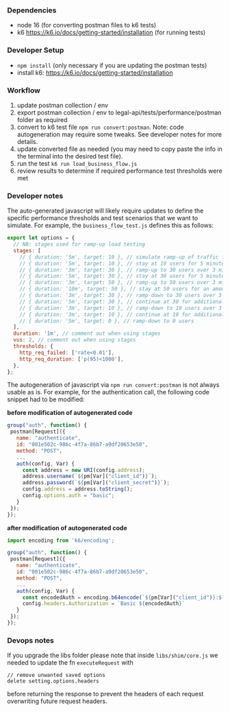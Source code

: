 ### Dependencies
- node 16 (for converting postman files to k6 tests)
- k6 https://k6.io/docs/getting-started/installation (for running tests)

### Developer Setup
- `npm install` (only necessary if you are updating the postman tests)
- install k6: https://k6.io/docs/getting-started/installation

### Workflow
1. update postman collection / env
2. export postman collection / env to legal-api/tests/performance/postman folder as required
3. convert to k6 test file `npm run convert:postman`.  Note: code autogeneration may require some tweaks.  See developer notes
   for more details.
4. update converted file as needed (you may need to copy paste the info in the terminal into the desired test file).
5. run the test `k6 run load_business_flow.js`
6. review results to determine if required performance test thresholds were met


### Developer notes
The auto-generated javascript will likely require updates to define the specific performance thresholds and test
scenarios that we want to simulate.  For example, the `business_flow_test.js` defines this as follows:

``` javascript
export let options = {
  // NB: stages used for ramp-up load testing
  stages: [
    // { duration: '5m', target: 10 }, // simulate ramp-up of traffic from 1 to 10 users over 5 minutes.
    // { duration: '5m', target: 10 }, // stay at 10 users for 5 minutes
    // { duration: '3m', target: 30 }, // ramp-up to 30 users over 3 minutes
    // { duration: '5m', target: 30 }, // stay at 30 users for 5 minutes
    // { duration: '3m', target: 50 }, // ramp-up to 50 users over 3 minutes (peak hour starts)
    // { duration: '10m', target: 50 }, // stay at 50 users for an amount of time (peak hour)
    // { duration: '3m', target: 30 }, // ramp-down to 30 users over 3 minutes (peak hour ends)
    // { duration: '5m', target: 30 }, // continue at 30 for additional 5 minutes
    // { duration: '3m', target: 10 }, // ramp-down to 10 users over 3 minutes
    // { duration: '3m', target: 10 }, // continue at 10 for additional 3 minutes
    // { duration: '5m', target: 0 }, // ramp-down to 0 users
  ],
  duration: '1m', // comment out when using stages
  vus: 2, // comment out when using stages
  thresholds: {
    http_req_failed: ['rate<0.01'],
    http_req_duration: ['p(95)<1000'],
  },
};
```

The autogeneration of javascript via `npm run convert:postman` is not always usable as is.  For example, for the
authentication call, the following code snippet had to be modified:

**before modification of autogenerated code**
``` javascript
group("auth", function() {
 postman[Request]({
   name: "authenticate",
   id: "001e502c-986c-4f7a-86b7-a9df20653e50",
   method: "POST",
   ...
   auth(config, Var) {
     const address = new URI(config.address);
     address.username(`${pm[Var]("client_id")}`);
     address.password(`${pm[Var]("client_secret")}`);
     config.address = address.toString();
     config.options.auth = "basic";
   }
 });
});
```

**after modification of autogenerated code**
``` javascript
import encoding from 'k6/encoding';   

group("auth", function() {
 postman[Request]({
   name: "authenticate",
   id: "001e502c-986c-4f7a-86b7-a9df20653e50",
   method: "POST",
   ...
   auth(config, Var) {
     const encodedAuth = encoding.b64encode(`${pm[Var]("client_id")}:${pm[Var]("client_secret")}`)
     config.headers.Authorization = `Basic ${encodedAuth}`
   }
 });
});
```

### Devops notes
If you upgrade the libs folder please note that inside `libs/shim/core.js` we needed to update the fn `executeRequest` with
```
// remove unwanted saved options
delete setting.options.headers
```
before returning the response to prevent the headers of each request overwriting future request headers.



